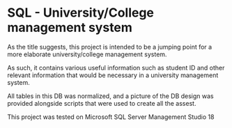 # SQL - University/College management system	
As the title suggests, this project is intended to be a jumping point for a more elaborate university/college management system.

As such, it contains various useful information such as student ID and other relevant information that would be necessary in a university management system.

All tables in this DB was normalized, and a picture of the DB design was provided alongside scripts that were used to create all the assest.

This project was tested on Microsoft SQL Server Management Studio 18
